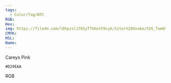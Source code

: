 ```yaml
---
tags:
  - Color/Tag/NTC
RGB:
Hex:
img: https://filedn.com/l0hpzxl1f01yT7GHxtF8cyk/Color%20Snake/SVG_Tumb%20Mass%20No%20Name/D29EAA.svg
CMYK:
HSL:
Name:
---
```

Careys Pink
```palette
#D29EAA
```
RGB
